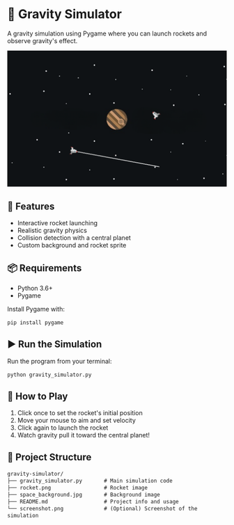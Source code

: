 

# 🚀 Gravity Simulator

A gravity simulation using Pygame where you can launch rockets and observe gravity's effect.

![screenshot](screenshot.png)

## 🌌 Features

- Interactive rocket launching
- Realistic gravity physics
- Collision detection with a central planet
- Custom background and rocket sprite

## 📦 Requirements

- Python 3.6+
- Pygame

Install Pygame with:

```bash
pip install pygame
```

## ▶️ Run the Simulation

Run the program from your terminal:

```bash
python gravity_simulator.py
```

## 🧠 How to Play

1. Click once to set the rocket's initial position
2. Move your mouse to aim and set velocity
3. Click again to launch the rocket
4. Watch gravity pull it toward the central planet!

## 📁 Project Structure

```text
gravity-simulator/
├── gravity_simulator.py       # Main simulation code
├── rocket.png                 # Rocket image
├── space_background.jpg       # Background image
├── README.md                  # Project info and usage
└── screenshot.png             # (Optional) Screenshot of the simulation
```

